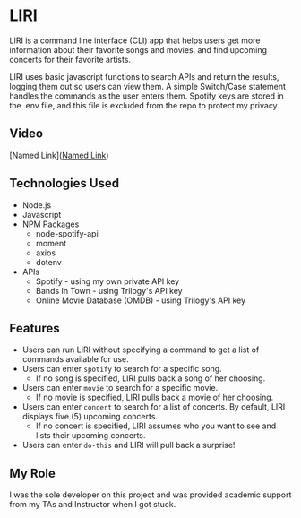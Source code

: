 # LIRI
LIRI is a command line interface (CLI) app that helps users get more information about their favorite songs and movies, and find upcoming concerts for their favorite artists. 

LIRI uses basic javascript functions to search APIs and return the results, logging them out so users can view them. A simple Switch/Case statement handles the commands as the user enters them. Spotify keys are stored in the .env file, and this file is excluded from the repo to protect my privacy. 

## Video
[Named Link]([Named Link](https://embed.vidyard.com/share/Ct1gXwxqLqhpgtaSSh1wvt? "Named link title")) 

## Technologies Used
* Node.js
* Javascript 
* NPM Packages 
    * node-spotify-api
    * moment 
    * axios
    * dotenv
* APIs 
    * Spotify - using my own private API key
    * Bands In Town - using Trilogy's API key 
    * Online Movie Database (OMDB) - using Trilogy's API key 

## Features 
* Users can run LIRI without specifying a command to get a list of commands available for use. 
* Users can enter `spotify` to search for a specific song. 
    * If no song is specified, LIRI pulls back a song of her choosing. 
* Users can enter `movie` to search for a specific movie. 
    * If no movie is specified, LIRI pulls back a movie of her choosing. 
* Users can enter `concert` to search for a list of concerts. By default, LIRI displays five (5) upcoming concerts. 
    * If no concert is specified, LIRI assumes who you want to see and lists their upcoming concerts. 
* Users can enter `do-this` and LIRI will pull back a surprise! 

## My Role 
I was the sole developer on this project and was provided academic support from my TAs and Instructor when I got stuck. 